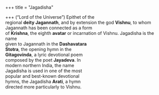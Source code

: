 +++
title = "Jagadisha"

+++
(“Lord of the Universe”) Epithet of the  
regional **deity Jagannath**, and by extension the god **Vishnu**, to whom  
Jagannath has been connected as a form  
of **Krishna**, the eighth **avatar** or incarnation of Vishnu. Jagadisha is the name  
given to Jagannath in the **Dashavatara**  
**Stotra**, the opening hymn in the  
**Gitagovinda**, a lyric devotional poem  
composed by the poet **Jayadeva**. In  
modern northern India, the name  
Jagadisha is used in one of the most  
popular and best-known devotional  
hymns, the Jagadisha **Arati**, a hymn  
directed more particularly to Vishnu.